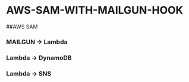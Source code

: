 # AWS-SAM-WITH-MAILGUN-HOOK

##AWS SAM
### MAILGUN -> Lambda
### Lambda -> DynamoDB
### Lambda -> SNS

